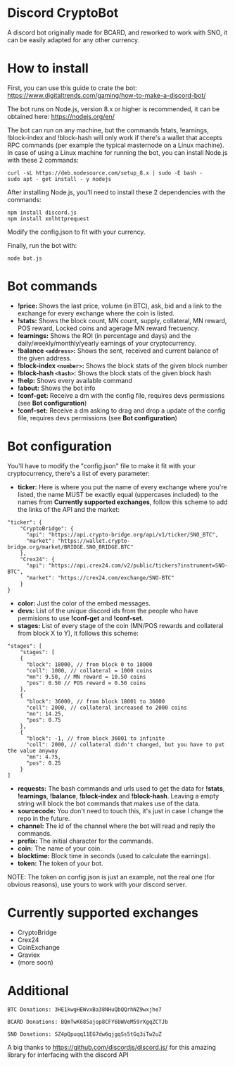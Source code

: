# Discord CryptoBot

A discord bot originally made for BCARD, and reworked to work with SNO, it can be easily adapted for any other currency.

# How to install

First, you can use this guide to crate the bot: https://www.digitaltrends.com/gaming/how-to-make-a-discord-bot/

The bot runs on Node.js, version 8.x or higher is recommended, it can be obtained here: https://nodejs.org/en/ 

The bot can run on any machine, but the commands !stats, !earnings, !block-index and !block-hash will only work if there's a wallet that accepts RPC commands (per example the typical masternode on a Linux machine).
In case of using a Linux machine for running the bot, you can install Node.js with these 2 commands:
```
curl -sL https://deb.nodesource.com/setup_8.x | sudo -E bash -
sudo apt - get install - y nodejs
```
After installing Node.js, you'll need to install these 2 dependencies with the commands:
```
npm install discord.js
npm install xmlhttprequest
```
Modify the config.json to fit with your currency.

Finally, run the bot with:
```
node bot.js
```

# Bot commands

- **!price:** Shows the last price, volume (in BTC), ask, bid and a link to the exchange for every exchange where the coin is listed.
- **!stats:** Shows the block count, MN count, supply, collateral, MN reward, POS reward, Locked coins and agerage MN reward frecuency.
- **!earnings:** Shows the ROI (in percentage and days) and the daily/weekly/monthly/yearly earnings of your cryptocurrency.
- **!balance ```<address>```:** Shows the sent, received and current balance of the given address.
- **!block-index ```<number>```:** Shows the block stats of the given block number
- **!block-hash ```<hash>```:** Shows the block stats of the given block hash
- **!help:** Shows every available command
- **!about:** Shows the bot info
- **!conf-get:** Receive a dm with the config file, requires devs permissions (see **Bot configuration**)
- **!conf-set:** Receive a dm asking to drag and drop a update of the config file, requires devs permissions (see **Bot configuration**)

# Bot configuration

You'll have to modify the "config.json" file to make it fit with your cryptocurrency, there's a list of every parameter:

- **ticker:** Here is where you put the name of every exchange where you're listed, the name MUST be exactly equal (uppercases included) to the names from **Currently supported exchanges**, follow this scheme to add the links of the API and the market: 
```
"ticker": {
    "CryptoBridge": {
      "api": "https://api.crypto-bridge.org/api/v1/ticker/SNO_BTC",
      "market": "https://wallet.crypto-bridge.org/market/BRIDGE.SNO_BRIDGE.BTC"
    },
    "Crex24": {
      "api": "https://api.crex24.com/v2/public/tickers?instrument=SNO-BTC",
      "market": "https://crex24.com/exchange/SNO-BTC"
    }
}
```
- **color:** Just the color of the embed messages.
- **devs:** List of the unique discord ids from the people who have permisions to use **!conf-get** and **!conf-set**.
- **stages:** List of every stage of the coin (MN/POS rewards and collateral from block X to Y), it follows this scheme: 
```
"stages": [
    "stages": [
    {
      "block": 18000, // from block 0 to 18000
      "coll": 1000, // collateral = 1000 coins
      "mn": 9.50, // MN reward = 10.50 coins
      "pos": 0.50 // POS reward = 0.50 coins
    },
    {
      "block": 36000, // from block 18001 to 36000
      "coll": 2000, // collateral increased to 2000 coins
      "mn": 14.25,
      "pos": 0.75
    },
    {
      "block": -1, // from block 36001 to infinite
      "coll": 2000, // collateral didn't changed, but you have to put the value anyway
      "mn": 4.75,
      "pos": 0.25
    }
]
```
- **requests:** The bash commands and urls used to get the data for **!stats**, **!earnings**, **!balance**, **!block-index** and **!block-hash**. Leaving a empty string will block the bot commands that makes use of the data.
- **sourcecode:** You don't need to touch this, it's just in case I change the repo in the future.
- **channel:** The id of the channel where the bot will read and reply the commands.
- **prefix:** The initial character for the commands.
- **coin:** The name of your coin.
- **blocktime:** Block time in seconds (used to calculate the earnings).
- **token:** The token of your bot.

NOTE: The token on config.json is just an example, not the real one (for obvious reasons), use yours to work with your discord server.

# Currently supported exchanges

- CryptoBridge
- Crex24
- CoinExchange
- Graviex
- (more soon)

# Additional

```
BTC Donations: 3HE1kwgHEWvxBa38NHuQbQQrhNZ9wxjhe7

BCARD Donations: BQmTwK685ajop8CFY6bWVeM59rXgqZCTJb

SNO Donations: SZ4pQpuqq11EG7dw6qjgqSs5tGq3iTw2uZ
```

A big thanks to https://github.com/discordjs/discord.js/ for this amazing library for interfacing with the discord API
